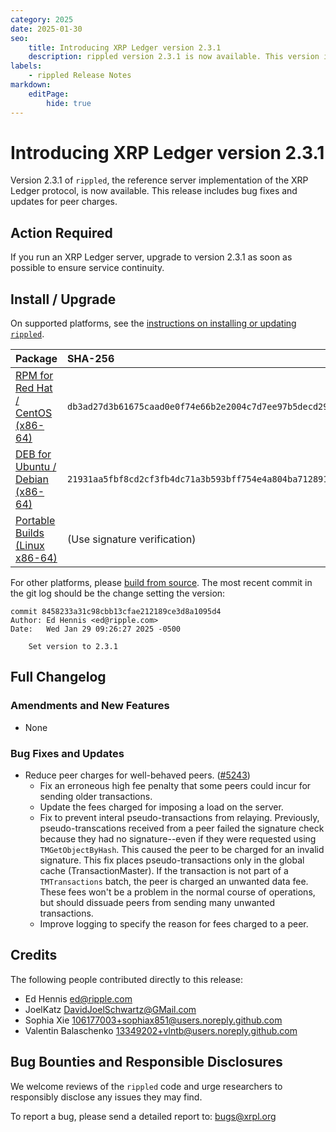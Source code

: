 ```yaml
---
category: 2025
date: 2025-01-30
seo:
    title: Introducing XRP Ledger version 2.3.1
    description: rippled version 2.3.1 is now available. This version introduces new features and stability fixes.
labels:
    - rippled Release Notes
markdown:
    editPage:
        hide: true
---
```

# Introducing XRP Ledger version 2.3.1

Version 2.3.1 of `rippled`, the reference server implementation of the XRP Ledger protocol, is now available. This release includes bug fixes and updates for peer charges.

## Action Required

If you run an XRP Ledger server, upgrade to version 2.3.1 as soon as possible to ensure service continuity.

## Install / Upgrade

On supported platforms, see the [instructions on installing or updating `rippled`](../../docs/infrastructure/installation/index.md).

| Package | SHA-256 |
|:--------|:--------|
| [RPM for Red Hat / CentOS (x86-64)](https://repos.ripple.com/repos/rippled-rpm/stable/rippled-2.3.1-1.el7.x86_64.rpm) | `db3ad27d3b61675caad0e0f74e66b2e2004c7d7ee97b5decd297168d27e48a25` |
| [DEB for Ubuntu / Debian (x86-64)](https://repos.ripple.com/repos/rippled-deb/pool/stable/rippled_2.3.1-1_amd64.deb) | `21931aa5fbf8cd2cf3fb4dc71a3b593bff754e4a804ba712891dea5ed48357e9` |
| [Portable Builds (Linux x86-64)](https://github.com/XRPLF/rippled-portable-builds) | (Use signature verification) |

For other platforms, please [build from source](https://github.com/XRPLF/rippled/blob/master/BUILD.md). The most recent commit in the git log should be the change setting the version:

```text
commit 8458233a31c98cbb13cfae212189ce3d8a1095d4
Author: Ed Hennis <ed@ripple.com>
Date:   Wed Jan 29 09:26:27 2025 -0500

    Set version to 2.3.1
```


## Full Changelog

### Amendments and New Features

- None

### Bug Fixes and Updates

- Reduce peer charges for well-behaved peers. ([#5243](https://github.com/XRPLF/rippled/pull/5243))
  - Fix an erroneous high fee penalty that some peers could incur for sending older transactions.
  - Update the fees charged for imposing a load on the server.
  - Fix to prevent interal pseudo-transactions from relaying. Previously, pseudo-transcations received from a peer failed the signature check because they had no signature--even if they were requested using `TMGetObjectByHash`. This caused the peer to be charged for an invalid signature. This fix places pseudo-transactions only in the global cache (TransactionMaster). If the transaction is not part of a `TMTransactions` batch, the peer is charged an unwanted data fee. These fees won't be a problem in the normal course of operations, but should dissuade peers from sending many unwanted transactions.
  - Improve logging to specify the reason for fees charged to a peer.

## Credits

The following people contributed directly to this release:

- Ed Hennis <ed@ripple.com>
- JoelKatz <DavidJoelSchwartz@GMail.com>
- Sophia Xie <106177003+sophiax851@users.noreply.github.com>
- Valentin Balaschenko <13349202+vlntb@users.noreply.github.com>


## Bug Bounties and Responsible Disclosures

We welcome reviews of the `rippled` code and urge researchers to responsibly disclose any issues they may find.

To report a bug, please send a detailed report to: <bugs@xrpl.org>

